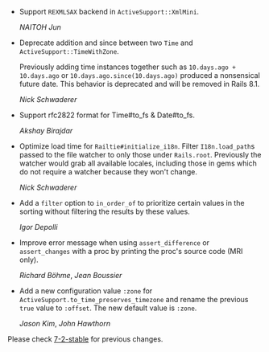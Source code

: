 *   Support `REXMLSAX` backend in `ActiveSupport::XmlMini`.

    *NAITOH Jun*

*   Deprecate addition and since between two `Time` and `ActiveSupport::TimeWithZone`.

    Previously adding time instances together such as `10.days.ago + 10.days.ago` or `10.days.ago.since(10.days.ago)` produced a nonsensical future date. This behavior is deprecated and will be removed in Rails 8.1.

    *Nick Schwaderer*

*   Support rfc2822 format for Time#to_fs & Date#to_fs.

    *Akshay Birajdar*

*   Optimize load time for `Railtie#initialize_i18n`. Filter `I18n.load_path`s passed to the file watcher to only those
    under `Rails.root`. Previously the watcher would grab all available locales, including those in gems
    which do not require a watcher because they won't change.

    *Nick Schwaderer*

*   Add a `filter` option to `in_order_of` to prioritize certain values in the sorting without filtering the results
    by these values.

    *Igor Depolli*

*   Improve error message when using `assert_difference` or `assert_changes` with a
    proc by printing the proc's source code (MRI only).

    *Richard Böhme*, *Jean Boussier*

*   Add a new configuration value `:zone` for `ActiveSupport.to_time_preserves_timezone` and rename the previous `true` value to `:offset`. The new default value is `:zone`.

    *Jason Kim*, *John Hawthorn*

Please check [7-2-stable](https://github.com/rails/rails/blob/7-2-stable/activesupport/CHANGELOG.md) for previous changes.
